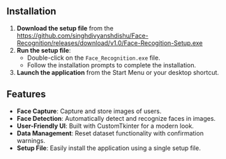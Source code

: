 ## Installation
1. **Download the setup file** from the https://github.com/singhdivyanshdishu/Face-Recognition/releases/download/v1.0/Face-Recogition-Setup.exe
2. **Run the setup file**:
   - Double-click on the `Face_Recognition.exe` file.
   - Follow the installation prompts to complete the installation.
3. **Launch the application** from the Start Menu or your desktop shortcut.

## Features
- **Face Capture**: Capture and store images of users.
- **Face Detection**: Automatically detect and recognize faces in images.
- **User-Friendly UI**: Built with CustomTkinter for a modern look.
- **Data Management**: Reset dataset functionality with confirmation warnings.
- **Setup File**: Easily install the application using a single setup file.
